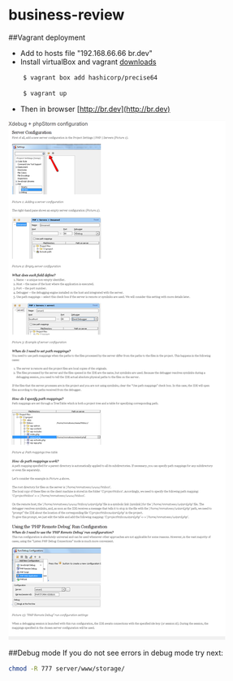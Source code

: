 # business-review

##Vagrant deployment

- Add to hosts file "192.168.66.66  br.dev"
- Install virtualBox and vagrant [downloads](https://www.vagrantup.com/downloads.html)
```sh 
    $ vagrant box add hashicorp/precise64
```
```sh 
    $ vagrant up
```
- Then in browser [http://br.dev](http://br.dev)


![phpStorm Xdebug Screenshot](https://raw.githubusercontent.com/eugene-d/business-review/master/public/img/phpStormXdebug.png)

##Debug mode
If you do not see errors in debug mode try next:
```sh
chmod -R 777 server/www/storage/
```